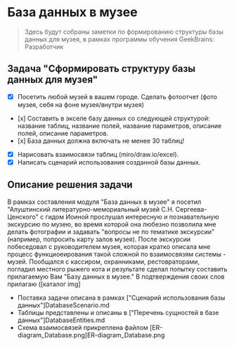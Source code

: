 # База данных в музее
> Здесь будут собраны заметки по формированию структуры базы данных для музея, в рамках программы обучения GeekBrains: Разработчик

## Задача "Сформировать структуру базы данных для музея"

- [x] Посетить любой музей в вашем городе. Сделать фотоотчет (фото музея, себя на фоне музея/внутри музея)  
- [х] Составить в экселе базу данных со следующей структурой: название таблиц, название полей, название параметров, описание полей, описание параметров.
- [х] База данных должна включать не менее 30 таблиц!  
- [x]  Нарисовать взаимосвязи таблиц (miro/draw.io/excel).  
- [x]  Написать сценарий использования созданной базы данных.

## Описание решения задачи

В рамках составления модуля "База данных в музее" я посетил "Алуштинский литературно-мемориальный музей С.Н. Сергеева-Ценского" с гидом Иоиной прослушал интересную и познавательную экскурсию по музею, во время которой она любезно позволила мне делать фотографии и задавать "вопросы не по тематике экскурсии" (например, попросить карту залов музея). После экскурсии побеседовал с руководителем музея, которая кратко описала мне процесс функциоеирования такой сложной по взаимосвязям системы - музей. Пообщался с кассиром, охранниками, рестовраторами, погладил местного рыжего кота и результате сделал попытку составить прилагаемую Вам "Базу данных в музее."
В подтверждения своих слов прилагаю ([каталог img]


- Поставка задачи описана в рамках ["Сценарий использования базы данных"]DatabaseScenario.md
- Таблицы представлены и описаны в ["Перечень сущностей в базе данных"]DatabaseEntities.md
- Схема взаимосвязей прикреплена файлом [ER-diagram_Database.png]ER-diagram_Database.png
